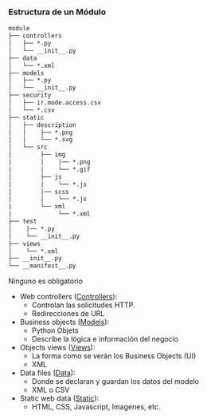 ### Estructura de un Módulo
```txt
module
├── controllers
│   ├── *.py
│   └── __init__.py
├── data
│   └── *.xml
├── models
│   ├── *.py
│   └── __init__.py
├── security
│   ├── ir.mode.access.csv
│   └── *.csv
├── static
│   ├── description
│   │    ├── *.png
|   |    └── *.svg
│   └── src
│        ├── img
|        |    |── *.png
|        |    └── *.gif
│        ├── js
|        |    └── *.js
|        |── scss
|        |    └── *.js
|        └── xml
|             └── *.xml
├── test
│    |── *.py
│    └── __init__.py
├── views
│    └── *.xml
├── __init__.py
└── __manifest__.py
```

Ninguno es obligatorio

- Web controllers ([Controllers](./controllers/README.md)):
    - Controlan las solicitudes HTTP.
    - Redirecciones de URL
- Business objects ([Models](./models/README.md)):
    - Python Objets
    - Describe la lógica e información del negocio
- Objects views ([Views](./views/README.md)):
    - La forma como se verán los Business Objects (UI)
    - XML
- Data files ([Data](./data/README.md)):
    - Donde se declaran y guardan los datos del modelo
    - XML o CSV
- Static web data ([Static](.static/README.md)):
    - HTML, CSS, Javascript, Imagenes, etc.

